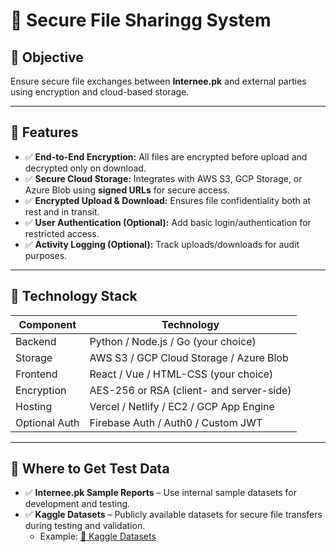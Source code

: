 # 📁 Secure File Sharingg System

## 🔹 Objective
Ensure secure file exchanges between **Internee.pk** and external parties using encryption and cloud-based storage.

---

## 📌 Features

- ✅ **End-to-End Encryption:** All files are encrypted before upload and decrypted only on download.
- ✅ **Secure Cloud Storage:** Integrates with AWS S3, GCP Storage, or Azure Blob using **signed URLs** for secure access.
- ✅ **Encrypted Upload & Download:** Ensures file confidentiality both at rest and in transit.
- ✅ **User Authentication (Optional):** Add basic login/authentication for restricted access.
- ✅ **Activity Logging (Optional):** Track uploads/downloads for audit purposes.

---

## 🔹 Technology Stack

| Component        | Technology              |
|------------------|--------------------------|
| Backend          | Python / Node.js / Go (your choice) |
| Storage          | AWS S3 / GCP Cloud Storage / Azure Blob |
| Frontend         | React / Vue / HTML-CSS (your choice) |
| Encryption       | AES-256 or RSA (client- and server-side) |
| Hosting          | Vercel / Netlify / EC2 / GCP App Engine |
| Optional Auth    | Firebase Auth / Auth0 / Custom JWT |

---

## 🔹 Where to Get Test Data

- ✅ **Internee.pk Sample Reports** – Use internal sample datasets for development and testing.
- ✅ **Kaggle Datasets** – Publicly available datasets for secure file transfers during testing and validation.
  - Example: [🔗 Kaggle Datasets](https://www.kaggle.com/datasets)

